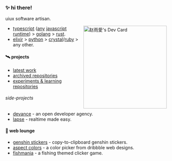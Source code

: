 ### :sparkles: hi there!

uiux software artisan.

<a href="https://app.daily.dev/zhxo"><img align="right" src="https://api.daily.dev/devcards/7641618fbb074bfcb840ce43ad039a7d.png?r=s3r" width="260" alt="赵雨愛's Dev Card"/></a>

- [typescript](https://typescriptlang.org) ([any](https://nodejs.org) [javascript](https://deno.land) [runtime](https://bun.sh)) > [golang](https://go.dev) > [rust](https://rust-lang.org).
- [elixir](https://elixir-lang.org) > [python](https://python.org) > [crystal](https://crystal-lang.org)/[ruby](https://ruby-lang.org) > any other.

#### :artificial_satellite: projects

- [latest work](https://github.com/zhaoworks)
- [archived repositories](https://github.com/sxhkarchive)
- [experiments & learning repositories](https://github.com/sxhkexp)

###### side-projects

- [devance](https://github.com/devancein) - an open developer agency.
- [lapse](https://github.com/lapseinc) - realtime made easy.

#### :leaves: web lounge

- [genshin stickers](https://genshinstickers.netlify.com/) - copy-to-clipboard genshin stickers.
- [aspect colors](https://aspectuicolors.netlify.app/) - a color picker from dribbble web designs.
- [fishmania](https://fishmania.netlify.com) - a fishing themed clicker game.
